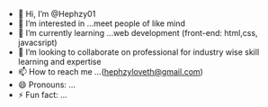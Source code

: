 - 👋 Hi, I’m @Hephzy01
- 👀 I’m interested in ...meet people of like mind 
- 🌱 I’m currently learning ...web development (front-end: html,css, javacsript)
- 💞️ I’m looking to collaborate on professional for industry wise skill learning  and expertise
- 📫 How to reach me ...(hephzyloveth@gmail.com)
- 😄 Pronouns: ...
- ⚡ Fun fact: ...

<!---
Hephzy01/Hephzy01 is a ✨ special ✨ repository because its `README.md` (this file) appears on your GitHub profile.
You can click the Preview link to take a look at your changes.
--->
